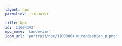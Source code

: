 ```yaml
---
layout: npc
permalink: /11004193

title: Npc
id: '11004193'
npc_name: 'Landevian'
icon_url: 'portrait/npc/11003864_m_renduebian_p.png'
---
```

